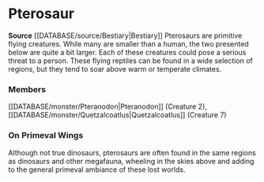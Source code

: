 ﻿---
creature_family: Pterosaur
id: '84'
name: Pterosaur
rarity: Common
source: '[[DATABASE/source/Bestiary|Bestiary]]'
type: Creature Family

---
# Pterosaur

**Source** [[DATABASE/source/Bestiary|Bestiary]]
Pterosaurs are primitive flying creatures. While many are smaller than a human, the two presented below are quite a bit larger. Each of these creatures could pose a serious threat to a person.
 These flying reptiles can be found in a wide selection of regions, but they tend to soar above warm or temperate climates.

### Members

[[DATABASE/monster/Pteranodon|Pteranodon]] (Creature 2), [[DATABASE/monster/Quetzalcoatlus|Quetzalcoatlus]] (Creature 7)

###  On Primeval Wings

Although not true dinosaurs, pterosaurs are often found in the same regions as dinosaurs and other megafauna, wheeling in the skies above and adding to the general primeval ambiance of these lost worlds.